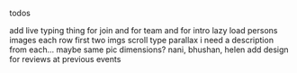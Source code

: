 todos

add live typing thing for join and for team and for intro
lazy load persons images each row
first two imgs scroll type parallax
i need a description from each... maybe same pic dimensions?
nani, bhushan, helen
add design for reviews at previous events
